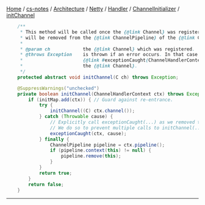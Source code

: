 [Home](https://mengxianbin.github.io) /
[cs-notes](https://mengxianbin.github.io/cs-notes/site) /
[Architecture](https://mengxianbin.github.io/cs-notes/site/Architecture) /
[Netty](https://mengxianbin.github.io/cs-notes/site/Architecture/Netty) /
[Handler](https://mengxianbin.github.io/cs-notes/site/Architecture/Netty/Handler) /
[ChannelInitializer](https://mengxianbin.github.io/cs-notes/site/Architecture/Netty/Handler/ChannelInitializer) /
[initChannel](https://mengxianbin.github.io/cs-notes/site/Architecture/Netty/Handler/ChannelInitializer/initChannel)

```java
    /**
     * This method will be called once the {@link Channel} was registered. After the method returns this instance
     * will be removed from the {@link ChannelPipeline} of the {@link Channel}.
     *
     * @param ch            the {@link Channel} which was registered.
     * @throws Exception    is thrown if an error occurs. In that case it will be handled by
     *                      {@link #exceptionCaught(ChannelHandlerContext, Throwable)} which will by default close
     *                      the {@link Channel}.
     */
    protected abstract void initChannel(C ch) throws Exception;
```

```java
    @SuppressWarnings("unchecked")
    private boolean initChannel(ChannelHandlerContext ctx) throws Exception {
        if (initMap.add(ctx)) { // Guard against re-entrance.
            try {
                initChannel((C) ctx.channel());
            } catch (Throwable cause) {
                // Explicitly call exceptionCaught(...) as we removed the handler before calling initChannel(...).
                // We do so to prevent multiple calls to initChannel(...).
                exceptionCaught(ctx, cause);
            } finally {
                ChannelPipeline pipeline = ctx.pipeline();
                if (pipeline.context(this) != null) {
                    pipeline.remove(this);
                }
            }
            return true;
        }
        return false;
    }
```

---
